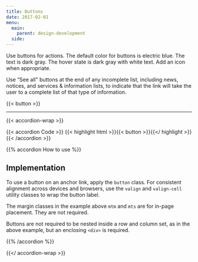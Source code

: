 ```yaml
---
title: Buttons
date: 2017-02-01
menu:
  main:
    parent: design-development
  side:
---
```


Use buttons for actions. The default color for buttons is electric blue. The text is dark gray. The hover state is dark gray with white text. Add an icon when appropriate.

Use “See all" buttons at the end of any incomplete list, including news, notices, and services & information lists, to indicate that the link will take the user to a complete list of that type of information.

{{< button >}}

---

{{< accordion-wrap >}}

{{< accordion Code >}}
  {{< highlight html >}}{{< button >}}{{</ highlight >}}
{{< /accordion >}}

{{% accordion How to use %}}
## Implementation
To use a button on an anchor link, apply the `button` class. For consistent alignment across devices and browsers, use the `valign` and `valign-cell` utility classes to wrap the button label.

The margin classes in the example above `mtm` and `mts` are for in-page placement. They are not required.

Buttons are not required to be nested inside a row and column set, as in the above example, but an enclosing `<div>` is required. 

{{% /accordion %}}

{{</ accordion-wrap >}}
